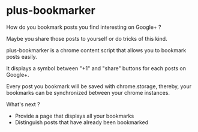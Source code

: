 plus-bookmarker
===============
How do you bookmark posts you find interesting on Google+ ?

Maybe you share those posts to yourself or do tricks of this kind.

plus-bookmarker is a chrome content script that allows you to bookmark posts easily.

It displays a symbol between "+1" and "share" buttons for each posts on Google+.

Every post you bookmark will be saved with chrome.storage, thereby, your bookmarks can be synchronized between your chrome instances.

What's next ?

  - Provide a page that displays all your bookmarks
  - Distinguish posts that have already been bookmarked
